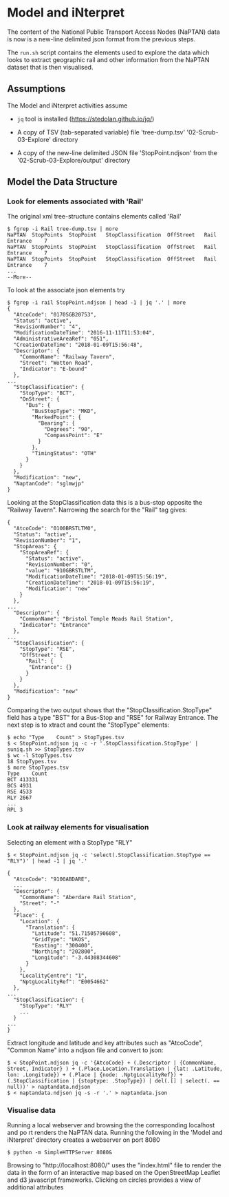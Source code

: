 # Model and iNterpret  

The content of the National Public Transport Access Nodes (NaPTAN) data is now is a new-line delimited json format from the previous steps. 

The `run.sh` script contains the elements used to explore the data which looks to extract geographic rail and other information from the NaPTAN dataset that is then visualised.

## Assumptions  

The Model and iNterpret activities assume

  * `jq` tool is installed (https://stedolan.github.io/jq/)

  * A copy of TSV (tab-separated variable) file 'tree-dump.tsv' '02-Scrub-03-Explore' directory

  * A copy of the new-line delimited JSON file 'StopPoint.ndjson' from the '02-Scrub-03-Explore/output' directory


## Model the Data Structure

### Look for elements associated with 'Rail'

The original xml tree-structure contains elements called 'Rail'

    $ fgrep -i Rail tree-dump.tsv | more
    NaPTAN	StopPoints	StopPoint	StopClassification	OffStreet	Rail	Entrance	7
    NaPTAN	StopPoints	StopPoint	StopClassification	OffStreet	Rail	Entrance	7
    NaPTAN	StopPoints	StopPoint	StopClassification	OffStreet	Rail	Entrance	7
    ...
    --More--

To look at the associate json elements try

    $ fgrep -i rail StopPoint.ndjson | head -1 | jq '.' | more
    {
      "AtcoCode": "0170SGB20753",
      "Status": "active",
      "RevisionNumber": "4",
      "ModificationDateTime": "2016-11-11T11:53:04",
      "AdministrativeAreaRef": "051",
      "CreationDateTime": "2018-01-09T15:56:48",
      "Descriptor": {
        "CommonName": "Railway Tavern",
        "Street": "Wotton Road",
        "Indicator": "E-bound"
      },
    ...
      "StopClassification": {
        "StopType": "BCT",
        "OnStreet": {
          "Bus": {
            "BusStopType": "MKD",
            "MarkedPoint": {
              "Bearing": {
                "Degrees": "90",
                "CompassPoint": "E"
              }
            },
            "TimingStatus": "OTH"
          }
        }
      },
      "Modification": "new",
      "NaptanCode": "sglmwjp"
    }

Looking at the StopClassification data this is a bus-stop opposite the "Railway Tavern". Narrowing the search for the "Rail" tag gives:

    {
      "AtcoCode": "0100BRSTLTM0",
      "Status": "active",
      "RevisionNumber": "1",
      "StopAreas": {
        "StopAreaRef": {
          "Status": "active",
          "RevisionNumber": "0",
          "value": "910GBRSTLTM",
          "ModificationDateTime": "2018-01-09T15:56:19",
          "CreationDateTime": "2018-01-09T15:56:19",
          "Modification": "new"
        }
      },
    ...
      "Descriptor": {
        "CommonName": "Bristol Temple Meads Rail Station",
        "Indicator": "Entrance"
      },
    ...
      "StopClassification": {
        "StopType": "RSE",
        "OffStreet": {
          "Rail": {
           "Entrance": {}
          }
        }
      },
      "Modification": "new"
    }

Comparing the two output shows that the "StopClassification.StopType" field has a type "BST" for a Bus-Stop and "RSE" for Railway Entrance. The next step is to xtract and count the "StopType" elements:

    $ echo "Type	Count" > StopTypes.tsv
    $ < StopPoint.ndjson jq -c -r '.StopClassification.StopType' | suniq.sh >> StopTypes.tsv
    $ wc -l StopTypes.tsv
    18 StopTypes.tsv
    $ more StopTypes.tsv
    Type	Count
    BCT	413331
    BCS	4931
    RSE	4533
    RLY	2667
    ...
    RPL	3

### Look at railway elements for visualisation

Selecting an element with a StopType "RLY"

    $ < StopPoint.ndjson jq -c 'select(.StopClassification.StopType == "RLY")' | head -1 | jq '.'

    {
      "AtcoCode": "9100ABDARE",
      ...
      "Descriptor": {
        "CommonName": "Aberdare Rail Station",
        "Street": "-"
      },
      "Place": {
        "Location": {
          "Translation": {
            "Latitude": "51.71505790608",
            "GridType": "UKOS",
            "Easting": "300400",
            "Northing": "202800",
            "Longitude": "-3.44308344608"
          }
        },
        "LocalityCentre": "1",
        "NptgLocalityRef": "E0054662"
      },
    ...
      "StopClassification": {
        "StopType": "RLY"
        ...
      }
    ...
    }

Extract longitude and latitude and key attributes such as "AtcoCode", "Common Name" into a ndjson file and convert to json:

    $ < StopPoint.ndjson jq -c '{AtcoCode} + (.Descriptor | {CommonName, Street, Indicator} ) + (.Place.Location.Translation | {lat: .Latitude, lon: .Longitude}) + (.Place | {node: .NptgLocalityRef}) + (.StopClassification | {stoptype: .StopType}) | del(.[] | select(. == null))' > naptandata.ndjson
    $ < naptandata.ndjson jq -s -r '.' > naptandata.json

### Visualise data

Running a local webserver and browsing the the corresponding localhost and po
rt renders the NaPTAN data. Running the following in the 'Model and iNterpret' directory creates a webserver on port 8080

    $ python -m SimpleHTTPServer 8080&

Browsing to "http://localhost:8080/" uses the "index.html" file to render the data in the form of an interactive map based on the OpenStreetMap Leaflet and d3 javascript frameworks. Clicking on circles provides a view of additional attributes